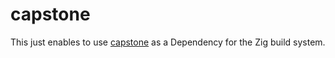 # capstone
This just enables to use [capstone](https://github.com/capstone-engine/capstone) as a Dependency for the Zig build system.
